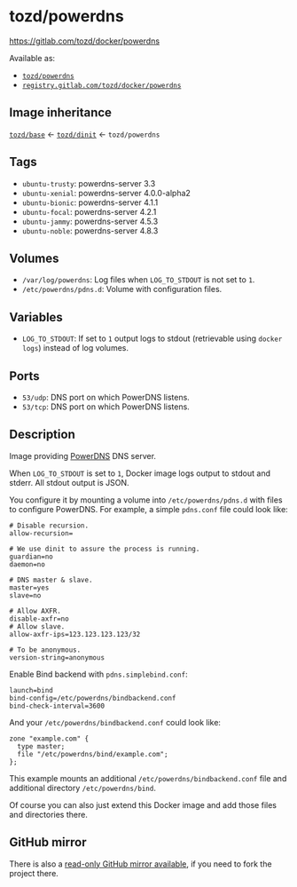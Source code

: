 # tozd/powerdns

<https://gitlab.com/tozd/docker/powerdns>

Available as:

- [`tozd/powerdns`](https://hub.docker.com/r/tozd/powerdns)
- [`registry.gitlab.com/tozd/docker/powerdns`](https://gitlab.com/tozd/docker/powerdns/container_registry)

## Image inheritance

[`tozd/base`](https://gitlab.com/tozd/docker/base) ← [`tozd/dinit`](https://gitlab.com/tozd/docker/dinit) ← `tozd/powerdns`

## Tags

- `ubuntu-trusty`: powerdns-server 3.3
- `ubuntu-xenial`: powerdns-server 4.0.0-alpha2
- `ubuntu-bionic`: powerdns-server 4.1.1
- `ubuntu-focal`: powerdns-server 4.2.1
- `ubuntu-jammy`: powerdns-server 4.5.3
- `ubuntu-noble`: powerdns-server 4.8.3

## Volumes

- `/var/log/powerdns`: Log files when `LOG_TO_STDOUT` is not set to `1`.
- `/etc/powerdns/pdns.d`: Volume with configuration files.

## Variables

- `LOG_TO_STDOUT`: If set to `1` output logs to stdout (retrievable using `docker logs`) instead of log volumes.

## Ports

- `53/udp`: DNS port on which PowerDNS listens.
- `53/tcp`: DNS port on which PowerDNS listens.

## Description

Image providing [PowerDNS](https://www.powerdns.com/) DNS server.

When `LOG_TO_STDOUT` is set to `1`, Docker image logs output to stdout and stderr. All stdout output is JSON.

You configure it by mounting a volume into `/etc/powerdns/pdns.d` with files to configure PowerDNS. For example,
a simple `pdns.conf` file could look like:

```
# Disable recursion.
allow-recursion=

# We use dinit to assure the process is running.
guardian=no
daemon=no

# DNS master & slave.
master=yes
slave=no

# Allow AXFR.
disable-axfr=no
# Allow slave.
allow-axfr-ips=123.123.123.123/32

# To be anonymous.
version-string=anonymous
```

Enable Bind backend with `pdns.simplebind.conf`:

```
launch=bind
bind-config=/etc/powerdns/bindbackend.conf
bind-check-interval=3600
```

And your `/etc/powerdns/bindbackend.conf` could look like:

```
zone "example.com" {
  type master;
  file "/etc/powerdns/bind/example.com";
};
```

This example mounts an additional `/etc/powerdns/bindbackend.conf` file and additional directory `/etc/powerdns/bind`.

Of course you can also just extend this Docker image and add those files and directories there.

## GitHub mirror

There is also a [read-only GitHub mirror available](https://github.com/tozd/docker-powerdns),
if you need to fork the project there.
